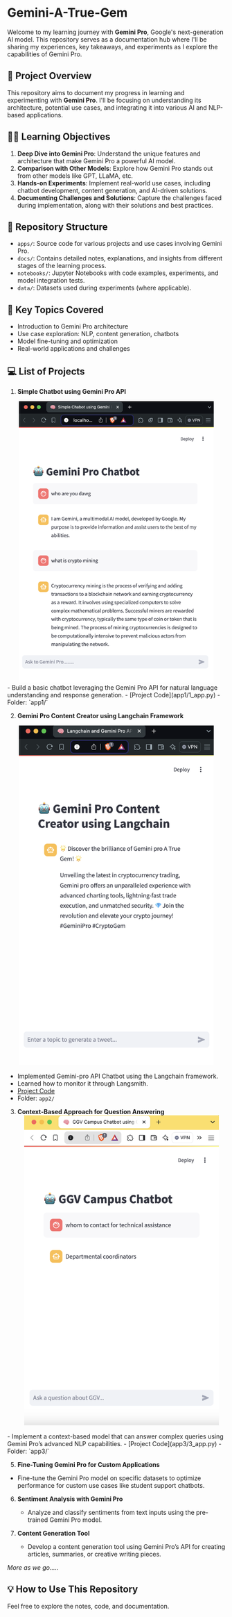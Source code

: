 # Gemini-A-True-Gem

Welcome to my learning journey with **Gemini Pro**, Google's next-generation AI model. This repository serves as a documentation hub where I'll be sharing my experiences, key takeaways, and experiments as I explore the capabilities of Gemini Pro.

## 🚀 Project Overview

This repository aims to document my progress in learning and experimenting with **Gemini Pro**. I'll be focusing on understanding its architecture, potential use cases, and integrating it into various AI and NLP-based applications.

## 🧑‍💻 Learning Objectives

1. **Deep Dive into Gemini Pro**: Understand the unique features and architecture that make Gemini Pro a powerful AI model.
2. **Comparison with Other Models**: Explore how Gemini Pro stands out from other models like GPT, LLaMA, etc.
3. **Hands-on Experiments**: Implement real-world use cases, including chatbot development, content generation, and AI-driven solutions.
4. **Documenting Challenges and Solutions**: Capture the challenges faced during implementation, along with their solutions and best practices.

## 📂 Repository Structure

- `apps/`: Source code for various projects and use cases involving Gemini Pro.
- `docs/`: Contains detailed notes, explanations, and insights from different stages of the learning process.
- `notebooks/`: Jupyter Notebooks with code examples, experiments, and model integration tests.
- `data/`: Datasets used during experiments (where applicable).

## 📜 Key Topics Covered

- Introduction to Gemini Pro architecture
- Use case exploration: NLP, content generation, chatbots
- Model fine-tuning and optimization
- Real-world applications and challenges

## 💻 List of Projects

1. **Simple Chatbot using Gemini Pro API**
  <div align="center">
     <img src="app1/1_app.png" alt="Simple Chatbot using Gemini Pro API" width="450"/>
  </div>
- Build a basic chatbot leveraging the Gemini Pro API for natural language understanding and response generation.
- [Project Code](app1/1_app.py)
- Folder: `app1/`

2. **Gemini Pro Content Creator using Langchain Framework**
  <div align="center">
     <img src="app2/2_app.png" alt="Simple Chatbot using Gemini Pro API" width="450"/>
  </div>

- Implemented Gemini-pro API Chatbot using the Langchain framework. 
- Learned how to monitor it through Langsmith.
- [Project Code](app2/2_app.py)
- Folder: `app2/`
     
3. **Context-Based Approach for Question Answering**  
   <div align="center">
     <img src="app3/3_app.png" alt="Gemini Chatbot Context Based" width="450"/>
  </div>
- Implement a context-based model that can answer complex queries using Gemini Pro’s advanced NLP capabilities.
- [Project Code](app3/3_app.py)
- Folder: `app3/`

5. **Fine-Tuning Gemini Pro for Custom Applications**  
- Fine-tune the Gemini Pro model on specific datasets to optimize performance for custom use cases like student support chatbots.

6. **Sentiment Analysis with Gemini Pro**  
   - Analyze and classify sentiments from text inputs using the pre-trained Gemini Pro model.

7. **Content Generation Tool**  
   - Develop a content generation tool using Gemini Pro’s API for creating articles, summaries, or creative writing pieces.

*More as we go.....*

## 💡 How to Use This Repository

Feel free to explore the notes, code, and documentation.

